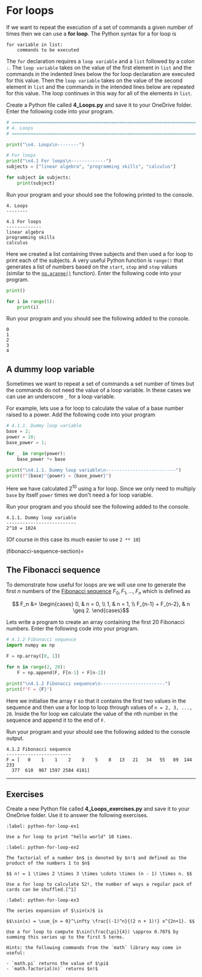 # For loops

If we want to repeat the execution of a set of commands a given number of times then we can use a **for loop**. The Python syntax for a for loop is

```text
for variable in list:
    commands to be executed 
```

The `for` declaration requires a `loop variable` and a `list` followed by a colon `:`. The `loop variable` takes on the value of the first element in `list` and the commands in the indented lines below the for loop declaration are executed for this value. Then the `loop variable` takes on the value of the second element in `list` and the commands in the intended lines below are repeated for this value. The loop continues in this way for all of the elements in `list`.

Create a Python file called **4_Loops.py** and save it to your OneDrive folder. Enter the following code into your program.

```python
# =============================================================================
# 4. Loops
# =============================================================================

print("\n4. Loops\n--------")

# For loops
print("\n4.1 For loops\n-------------")
subjects = ["linear algebra", "programming skills", "calculus"]

for subject in subjects:
    print(subject)
```

Run your program and your should see the following printed to the console.

```text
4. Loops
--------

4.1 For loops
-------------
linear algebra
programming skills
calculus
```

Here we created a list containing three subjects and then used a for loop to print each of the subjects. A very useful Python function is `range()` that generates a list of numbers based on the `start`, `stop` and `step` values (similar to the [`np.arange()`](np.arange-section) function). Enter the following code into your program.

```python
print()

for i in range(5):
    print(i)
```

Run your program and you should see the following added to the console.

```text
0
1
2
3
4
```

## A dummy loop variable

Sometimes we want to repeat a set of commands a set number of times but the commands do not need the value of a loop variable. In these cases we can use an underscore `_` for a loop variable. 

For example, lets use a for loop to calculate the value of a base number raised to a power. Add the following code into your program

```python
# 4.1.1. Dummy loop variable
base = 2;
power = 10;
base_power = 1;

for _ in range(power):
    base_power *= base
  
print("\n4.1.1. Dummy loop variable\n--------------------------")  
print(f"{base}^{power} = {base_power}")
```

Here we have calculated $2^{10}$ using a for loop. Since we only need to multiply `base` by itself `power` times we don't need a for loop variable.

Run your program and you should see the following added to the console.

```text
4.1.1. Dummy loop variable
--------------------------
2^10 = 1024
```

(Of course in this case its much easier to use `2 ** 10`)

(fibonacci-sequence-section)=
## The Fibonacci sequence

To demonstrate how useful for loops are we will use one to generate the first $n$ numbers of the <a href="https://en.wikipedia.org/wiki/Fibonacci_sequence" target="_blank">Fibonacci sequence</a> $F_0, F_1, \ldots, F_n$ which is defined as

$$ F_n &= \begin{cases} 0, & n = 0, \\ 1, & n = 1, \\ F_{n-1} + F_{n-2}, & n \geq 2. \end{cases}$$

Lets write a program to create an array containing the first 20 Fibonacci numbers. Enter the following code into your program.

```python
# 4.1.2 Fibonacci sequence
import numpy as np

F = np.array([0, 1])

for n in range(2, 20):
    F = np.append(F, F[n-1] + F[n-2])

print("\n4.1.2 Fibonacci sequence\n------------------------")
print(f"F = {F}")
```

Here we initialise the array `F` so that it contains the first two values in the sequence and then use a for loop to loop through values of `n = 2, 3, ..., 20`. Inside the for loop we calculate the value of the $n$th number in the sequence and append it to the end of `F`.

Run your program and your should see the following added to the console output.

```text
4.1.2 Fibonacci sequence
------------------------
F = [   0    1    1    2    3    5    8   13   21   34   55   89  144  233
  377  610  987 1597 2584 4181]
```

---

## Exercises

Create a new Python file called **4_Loops_exercises.py** and save it to your OneDrive folder. Use it to answer the following exercises.

```{exercise}
:label: python-for-loop-ex1

Use a for loop to print "hello world" 10 times.
```

```{exercise}
:label: python-for-loop-ex2

The factorial of a number $n$ is denoted by $n!$ and defined as the product of the numbers 1 to $n$

$$ n! = 1 \times 2 \times 3 \times \cdots \times (n - 1) \times n. $$

Use a for loop to calculate 52!, the number of ways a regular pack of cards can be shuffled.[^1] 
```

[^1]: To give you an idea of how large the number 52! is imagine you are standing on the equator and set a timer to countdown from 52! seconds. After 1 billion years has elapsed take a step forward. Wait another billion years before taking a seconds step. Do this until you've reached all the way around the Earth and now take one drop of water out of the Pacific ocean and set it aside. Repeat this whole process until the entire Pacific ocean is drained and then lay a piece of paper on the ground. Repeat this entire process of draining the ocean again to lay another piece of paper on top of the first one. Rinse and repeat until that stack of papers reaches the sun. Complete all of this 1000 more times and you'll still only be a third of the way through the timer!

```{exercise}
:label: python-for-loop-ex3

The series expansion of $\sin(x)$ is

$$\sin(x) = \sum_{n = 0}^\infty \frac{(-1)^n}{(2 n + 1)!} x^{2n+1}. $$

Use a for loop to compute $\sin(\frac{\pi}{4}) \approx 0.707$ by summing this series up to the first 5 terms. 

Hints: the following commands from the `math` library may come in useful:

- `math.pi` returns the value of $\pi$
- `math.factorial(n)` returns $n!$
```
